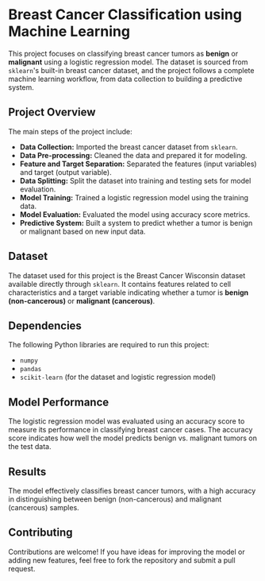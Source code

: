 # Breast Cancer Classification using Machine Learning

This project focuses on classifying breast cancer tumors as **benign** or **malignant** using a logistic regression model. The dataset is sourced from `sklearn`'s built-in breast cancer dataset, and the project follows a complete machine learning workflow, from data collection to building a predictive system.

## Project Overview

The main steps of the project include:

- **Data Collection:** Imported the breast cancer dataset from `sklearn`.
- **Data Pre-processing:** Cleaned the data and prepared it for modeling.
- **Feature and Target Separation:** Separated the features (input variables) and target (output variable).
- **Data Splitting:** Split the dataset into training and testing sets for model evaluation.
- **Model Training:** Trained a logistic regression model using the training data.
- **Model Evaluation:** Evaluated the model using accuracy score metrics.
- **Predictive System:** Built a system to predict whether a tumor is benign or malignant based on new input data.

## Dataset

The dataset used for this project is the Breast Cancer Wisconsin dataset available directly through `sklearn`. It contains features related to cell characteristics and a target variable indicating whether a tumor is **benign (non-cancerous)** or **malignant (cancerous)**.

## Dependencies

The following Python libraries are required to run this project:

- `numpy`
- `pandas`
- `scikit-learn` (for the dataset and logistic regression model)

## Model Performance
The logistic regression model was evaluated using an accuracy score to measure its performance in classifying breast cancer cases. The accuracy score indicates how well the model predicts benign vs. malignant tumors on the test data.

## Results
The model effectively classifies breast cancer tumors, with a high accuracy in distinguishing between benign (non-cancerous) and malignant (cancerous) samples.

## Contributing
Contributions are welcome! If you have ideas for improving the model or adding new features, feel free to fork the repository and submit a pull request.
